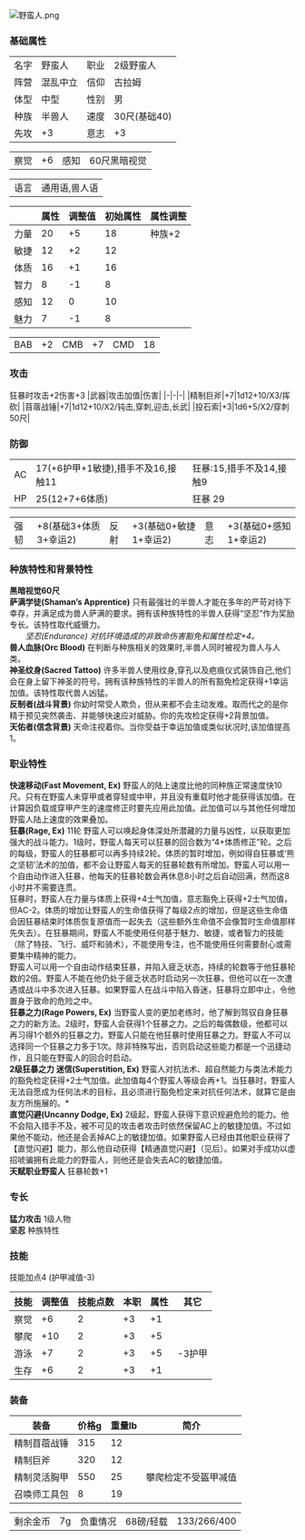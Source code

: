 ![野蛮人.png](https://i.loli.net/2020/11/15/IiPZX1sV2NdMhpD.png)
### 基础属性 ###
<table>
    <tr>
        <td>名字</td>
        <td>野蛮人</td>
	    <td>职业</td>
        <td>2级野蛮人</td>
    </tr>
    <tr>
        <td>阵营</td>
        <td>混乱中立</td>
        <td>信仰</td>
	    <td>古拉姆</td>
    </tr>
    <tr>
        <td>体型</td>
        <td>中型</td>
        <td>性别</td>
		<td>男</td>
    </tr>
	<tr>
		<td>种族</td>
		<td>半兽人</td>
        <td>速度</td>
        <td>30尺(基础40)</td>
    </tr>
    <tr>
	    <td>先攻</td>
	    <td>+3</td>
        <td>意志</td>
        <td>+3</td>
    </tr>
</table>
<table>
    <tr>
        <td>察觉</td>
        <td>+6</td>
		<td>感知</td>
        <td>60尺黑暗视觉</td>
    </tr>
</table>
<table>
    <tr>
        <td>语言</td>
        <td>通用语,兽人语</td>
    </tr>
</table>

||属性|调整值|初始属性|属性调整|
|-|-|-|-|-|
|力量|20|+5|18|种族+2|
|敏捷|12|+2|12|
|体质|16|+1|16|
|智力|8|-1|8|
|感知|12|0|10|
|魅力|7|-1|8|
<table>
    <tr>
        <td>BAB</td>
        <td>+2</td>
		<td>CMB</td>
        <td>+7</td>
		<td>CMD</td>
        <td>18</td>
    </tr>
</table>

### 攻击 ###
狂暴时攻击+2伤害+3
|武器|攻击加值|伤害|
|-|-|-|
|精制巨斧|+7|1d12+10/X3/挥砍|
|苜蓿战锤|+7|1d12+10/X2/钝击,穿刺,迎击,长武|
|投石索|+3|1d6+5/X2/穿刺 50尺|
### 防御 ###
<table>
    <tr>
        <td>AC</td>
        <td>17(+6护甲+1敏捷),措手不及16,接触11</td>
        <td>狂暴:15,措手不及14,接触9</td>
    </tr>
	<tr>
        <td>HP</td>
        <td>25(12+7+6体质)</td>
        <td>狂暴 29</td>
    </tr>
</table>
<table>
    <tr>
        <td>强韧</td>
        <td>+8(基础3+体质3+幸运2)</td>
		<td>反射</td>
        <td>+3(基础0+敏捷1+幸运2)</td>
		<td>意志</td>
        <td>+3(基础0+感知1+幸运2)</td>
    </tr>
</table>

### 种族特性和背景特性 ###
**黑暗视觉60尺**  
**萨满学徒(Shaman’s Apprentice)** 只有最强壮的半兽人才能在多年的严苛对待下幸存，并满足成为兽人萨满的要求。拥有该种族特性的半兽人获得“坚忍”作为奖励专长。该特性取代威慑力。  
　　*坚忍(Endurance) 对抗环境造成的非致命伤害豁免和属性检定+4。*  
**兽人血脉(Orc Blood)** 在判断与种族相关的效果时,半兽人同时被视为兽人与人类。  
**神圣纹身(Sacred Tattoo)** 许多半兽人使用纹身,穿孔以及疤痕仪式装饰自己,他们会在身上留下神圣的符号。拥有该种族特性的半兽人的所有豁免检定获得+1幸运加值。该特性取代兽人凶猛。  
**反制者(战斗背景)** 你幼时常受人欺负，但从来都不会主动发难。取而代之的是你精于预见突然袭击、并能够快速应对威胁。你的先攻检定获得+2背景加值。  
**天佑者(信念背景)** 天命注视着你。当你受益于幸运加值或类似状况时,该加值提高1。  
### 职业特性 ###
**快速移动(Fast Movement, Ex)** 野蛮人的陆上速度比他的同种族正常速度快10尺。只有在野蛮人未穿甲或者穿轻或中甲，并且没有重载时他才能获得该加值。在计算因负载或穿甲产生的速度修正时要先应用此加值。此加值可以与其他任何增加野蛮人陆上速度的效果叠加。  
**狂暴(Rage, Ex)** 11轮 野蛮人可以唤起身体深处所潜藏的力量与凶性，以获取更加强大的战斗能力。1级时，野蛮人每天可以狂暴的回合数为“4+体质修正”轮。之后的每级，野蛮人的狂暴都可以再多持续2轮。体质的暂时增加，例如得自狂暴或‘熊之坚韧’法术的加值，都不会让野蛮人每天的狂暴轮数有所增加。野蛮人可以用一个自由动作进入狂暴，他每天的狂暴轮数会再休息8小时之后自动回满，然而这8小时并不需要连贯。  
狂暴时，野蛮人在力量与体质上获得+4士气加值，意志豁免上获得+2士气加值，但AC-2。体质的增加让野蛮人的生命值获得了每级2点的增加，但是这些生命值会因狂暴结束时体质恢复原值而一起失去（这些额外生命值不会像暂时生命值那样先失去）。在狂暴期间，野蛮人不能使用任何基于魅力、敏捷，或者智力的技能（除了特技、飞行、威吓和骑术），不能使用专注，也不能使用任何需要耐心或需要集中精神的能力。  
野蛮人可以用一个自由动作结束狂暴，并陷入疲乏状态，持续的轮数等于他狂暴轮数的2倍。野蛮人不能在他仍处于疲乏状态时启动另一次狂暴，但他可以在一次遭遇或战斗中多次进入狂暴。如果野蛮人在战斗中陷入昏迷，狂暴将立即中止，令他置身于致命的危险之中。  
**狂暴之力(Rage Powers, Ex)** 当野蛮人变的更加老练时，他了解到驾驭自身狂暴之力的新方法。2级时，野蛮人会获得1个狂暴之力。之后的每偶数级，他都可以再习得1个额外的狂暴之力。野蛮人只能在他狂暴时使用狂暴之力。野蛮人不可以选择同一个狂暴之力多于1次。除非特殊写出，否则启动这些能力都是一个迅捷动作，且只能在野蛮人的回合时启动。  
**2级狂暴之力 迷信(Superstition, Ex)** 野蛮人对抗法术、超自然能力与类法术能力的豁免检定获得+2士气加值。此加值每4个野蛮人等级会再+1。当狂暴时，野蛮人无法自愿成为任何法术的目标，且必须进行豁免检定来对抗任何法术，就算它是由友方所施展的。*  
**直觉闪避(Uncanny Dodge, Ex)** 2级起，野蛮人获得下意识规避危险的能力。他不会陷入措手不及，被不可见的攻击者攻击时依然保留AC上的敏捷加值。不过如果他不能动，他还是会丢掉AC上的敏捷加值。如果野蛮人已经由其他职业获得了【直觉闪避】能力，那么他自动获得【精通直觉闪避】（见后）。如果对手成功以虚招唬骗拥有此能力的野蛮人，则他还是会失去AC的敏捷加值。  
**天赋职业野蛮人** 狂暴轮数+1  

### 专长 ###
**猛力攻击** 1级人物    
**坚忍** 种族特性   

### 技能 ###
技能加点4 (护甲减值-3)

|技能|调整值|技能点数|本职|属性|其它|
|-|-|-|-|-|-|
|察觉|+6|2|+3|+1|
|攀爬|+10|2|+3|+5|
|游泳|+7|2|+3|+5|-3护甲|
|生存|+6|2|+3|+1|

### 装备 ###
|装备|价格g|重量lb|简介|
|-|-|-|-|
|精制苜蓿战锤|315|12|
|精制巨斧|320|12|
|精制灵活胸甲|550|25|攀爬检定不受盔甲减值|
|召唤师工具包|8|19|
<table>
    <tr>
        <td>剩余金币</td>
        <td>7g</td>
		<td>负重情况</td>
        <td>68磅/轻载</td>
		<td>133/266/400</td>
    </tr>
</table>
